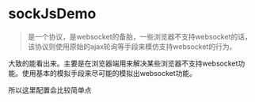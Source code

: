 # sockJsDemo

> 是一个协议，是websocket的备胎，一些浏览器不支持websocket的话，该协议则使用原始的ajax轮询等手段来模仿支持websocket的行为。

大致的能看出来。主要是在浏览器端用来解决某些浏览器不支持websocket功能。使用基本的模拟手段来尽可能的模拟出websocket功能。

所以这里配置会比较简单点
